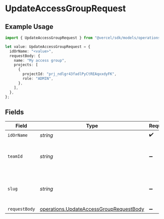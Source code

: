 # UpdateAccessGroupRequest

## Example Usage

```typescript
import { UpdateAccessGroupRequest } from "@vercel/sdk/models/operations/updateaccessgroup.js";

let value: UpdateAccessGroupRequest = {
  idOrName: "<value>",
  requestBody: {
    name: "My access group",
    projects: [
      {
        projectId: "prj_ndlgr43fadlPyCtREAqxxdyFK",
        role: "ADMIN",
      },
    ],
  },
};
```

## Fields

| Field                                                                                              | Type                                                                                               | Required                                                                                           | Description                                                                                        |
| -------------------------------------------------------------------------------------------------- | -------------------------------------------------------------------------------------------------- | -------------------------------------------------------------------------------------------------- | -------------------------------------------------------------------------------------------------- |
| `idOrName`                                                                                         | *string*                                                                                           | :heavy_check_mark:                                                                                 | N/A                                                                                                |
| `teamId`                                                                                           | *string*                                                                                           | :heavy_minus_sign:                                                                                 | The Team identifier to perform the request on behalf of.                                           |
| `slug`                                                                                             | *string*                                                                                           | :heavy_minus_sign:                                                                                 | The Team slug to perform the request on behalf of.                                                 |
| `requestBody`                                                                                      | [operations.UpdateAccessGroupRequestBody](../../models/operations/updateaccessgrouprequestbody.md) | :heavy_minus_sign:                                                                                 | N/A                                                                                                |